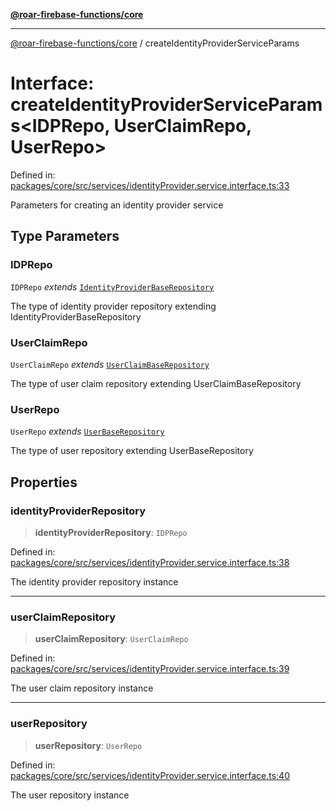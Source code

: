 [**@roar-firebase-functions/core**](../README.md)

---

[@roar-firebase-functions/core](../README.md) / createIdentityProviderServiceParams

# Interface: createIdentityProviderServiceParams\<IDPRepo, UserClaimRepo, UserRepo\>

Defined in: [packages/core/src/services/identityProvider.service.interface.ts:33](https://github.com/yeatmanlab/roar-firebase-functions/blob/0fc701649174b7557e55644b1065be2fa3d3d7ca/packages/core/src/services/identityProvider.service.interface.ts#L33)

Parameters for creating an identity provider service

## Type Parameters

### IDPRepo

`IDPRepo` _extends_ [`IdentityProviderBaseRepository`](IdentityProviderBaseRepository.md)

The type of identity provider repository extending IdentityProviderBaseRepository

### UserClaimRepo

`UserClaimRepo` _extends_ [`UserClaimBaseRepository`](UserClaimBaseRepository.md)

The type of user claim repository extending UserClaimBaseRepository

### UserRepo

`UserRepo` _extends_ [`UserBaseRepository`](UserBaseRepository.md)

The type of user repository extending UserBaseRepository

## Properties

### identityProviderRepository

> **identityProviderRepository**: `IDPRepo`

Defined in: [packages/core/src/services/identityProvider.service.interface.ts:38](https://github.com/yeatmanlab/roar-firebase-functions/blob/0fc701649174b7557e55644b1065be2fa3d3d7ca/packages/core/src/services/identityProvider.service.interface.ts#L38)

The identity provider repository instance

---

### userClaimRepository

> **userClaimRepository**: `UserClaimRepo`

Defined in: [packages/core/src/services/identityProvider.service.interface.ts:39](https://github.com/yeatmanlab/roar-firebase-functions/blob/0fc701649174b7557e55644b1065be2fa3d3d7ca/packages/core/src/services/identityProvider.service.interface.ts#L39)

The user claim repository instance

---

### userRepository

> **userRepository**: `UserRepo`

Defined in: [packages/core/src/services/identityProvider.service.interface.ts:40](https://github.com/yeatmanlab/roar-firebase-functions/blob/0fc701649174b7557e55644b1065be2fa3d3d7ca/packages/core/src/services/identityProvider.service.interface.ts#L40)

The user repository instance
